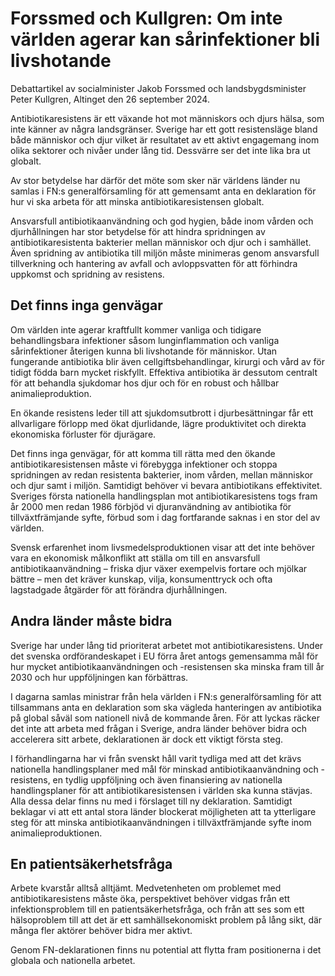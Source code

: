# Forssmed och Kullgren: Om inte världen agerar kan sårinfektioner bli livshotande

Debattartikel av socialminister Jakob Forssmed och landsbygdsminister Peter Kullgren, Altinget den 26 september 2024.

Antibiotikaresistens är ett växande hot mot människors och djurs hälsa, som inte känner av några landsgränser. Sverige har ett gott resistensläge bland både människor och djur vilket är resultatet av ett aktivt engagemang inom olika sektorer och nivåer under lång tid. Dessvärre ser det inte lika bra ut globalt.

Av stor betydelse har därför det möte som sker när världens länder nu samlas i FN:s generalförsamling för att gemensamt anta en deklaration för hur vi ska arbeta för att minska antibiotikaresistensen globalt.

Ansvarsfull antibiotikaanvändning och god hygien, både inom vården och djurhållningen har stor betydelse för att hindra spridningen av antibiotikaresistenta bakterier mellan människor och djur och i samhället. Även spridning av antibiotika till miljön måste minimeras genom ansvarsfull tillverkning och hantering av avfall och avloppsvatten för att förhindra uppkomst och spridning av resistens.

## Det finns inga genvägar

Om världen inte agerar kraftfullt kommer vanliga och tidigare behandlingsbara infektioner såsom lunginflammation och vanliga sårinfektioner återigen kunna bli livshotande för människor. Utan fungerande antibiotika blir även cellgiftsbehandlingar, kirurgi och vård av för tidigt födda barn mycket riskfyllt. Effektiva antibiotika är dessutom centralt för att behandla sjukdomar hos djur och för en robust och hållbar animalieproduktion.

En ökande resistens leder till att sjukdomsutbrott i djurbesättningar får ett allvarligare förlopp med ökat djurlidande, lägre produktivitet och direkta ekonomiska förluster för djurägare.

Det finns inga genvägar, för att komma till rätta med den ökande antibiotikaresistensen måste vi förebygga infektioner och stoppa spridningen av redan resistenta bakterier, inom vården, mellan människor och djur samt i miljön. Samtidigt behöver vi bevara antibiotikans effektivitet. Sveriges första nationella handlingsplan mot antibiotikaresistens togs fram år 2000 men redan 1986 förbjöd vi djuranvändning av antibiotika för tillväxtfrämjande syfte, förbud som i dag fortfarande saknas i en stor del av världen.

Svensk erfarenhet inom livsmedelsproduktionen visar att det inte behöver vara en ekonomisk målkonflikt att ställa om till en ansvarsfull antibiotikaanvändning – friska djur växer exempelvis fortare och mjölkar bättre – men det kräver kunskap, vilja, konsumenttryck och ofta lagstadgade åtgärder för att förändra djurhållningen.

## Andra länder måste bidra

Sverige har under lång tid prioriterat arbetet mot antibiotikaresistens. Under det svenska ordförandeskapet i EU förra året antogs gemensamma mål för hur mycket antibiotikaanvändningen och -resistensen ska minska fram till år 2030 och hur uppföljningen kan förbättras.

I dagarna samlas ministrar från hela världen i FN:s generalförsamling för att tillsammans anta en deklaration som ska vägleda hanteringen av antibiotika på global såväl som nationell nivå de kommande åren. För att lyckas räcker det inte att arbeta med frågan i Sverige, andra länder behöver bidra och accelerera sitt arbete, deklarationen är dock ett viktigt första steg.

I förhandlingarna har vi från svenskt håll varit tydliga med att det krävs nationella handlingsplaner med mål för minskad antibiotikaanvändning och -resistens, en tydlig uppföljning och även finansiering av nationella handlingsplaner för att antibiotikaresistensen i världen ska kunna stävjas. Alla dessa delar finns nu med i förslaget till ny deklaration. Samtidigt beklagar vi att ett antal stora länder blockerat möjligheten att ta ytterligare steg för att minska antibiotikaanvändningen i tillväxtfrämjande syfte inom animalieproduktionen.

## En patientsäkerhetsfråga

Arbete kvarstår alltså alltjämt. Medvetenheten om problemet med antibiotikaresistens måste öka, perspektivet behöver vidgas från ett infektionsproblem till en patientsäkerhetsfråga, och från att ses som ett hälsoproblem till att det är ett samhällsekonomiskt problem på lång sikt, där många fler aktörer behöver bidra mer aktivt.

Genom FN-deklarationen finns nu potential att flytta fram positionerna i det globala och nationella arbetet.
